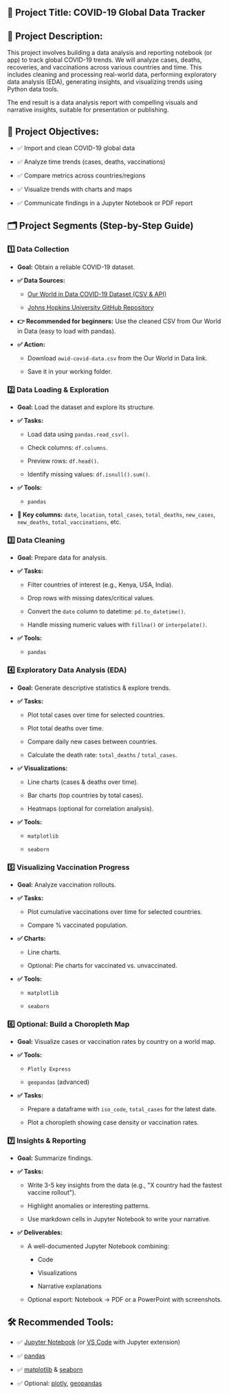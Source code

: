 
## 📝 Project Title: COVID-19 Global Data Tracker

## 📌 Project Description:

This project involves building a data analysis and reporting notebook (or app) to track global COVID-19 trends. 
We will analyze cases, deaths, recoveries, and vaccinations across various countries and time.
This includes cleaning and processing real-world data, performing exploratory data analysis (EDA), generating insights,
and visualizing trends using Python data tools.

The end result is a data analysis report with compelling visuals and narrative insights, suitable for presentation or publishing.

## 🚩 Project Objectives:

* ✅ Import and clean COVID-19 global data

* ✅ Analyze time trends (cases, deaths, vaccinations)

* ✅ Compare metrics across countries/regions

* ✅ Visualize trends with charts and maps

* ✅ Communicate findings in a Jupyter Notebook or PDF report

## 🗂️ Project Segments (Step-by-Step Guide)

### 1️⃣ Data Collection

* **Goal:** Obtain a reliable COVID-19 dataset.

* **✅ Data Sources:**

  * [Our World in Data COVID-19 Dataset (CSV & API)](https://ourworldindata.org/coronavirus)

  * [Johns Hopkins University GitHub Repository](https://github.com/CSSEGISandData/COVID-19)

* **👉 Recommended for beginners:** Use the cleaned CSV from Our World in Data (easy to load with pandas).

* **✅ Action:**

  * Download `owid-covid-data.csv` from the Our World in Data link.

  * Save it in your working folder.

### 2️⃣ Data Loading & Exploration

* **Goal:** Load the dataset and explore its structure.

* **✅ Tasks:**

  * Load data using `pandas.read_csv()`.

  * Check columns: `df.columns`.

  * Preview rows: `df.head()`.

  * Identify missing values: `df.isnull().sum()`.

* **✅ Tools:**

  * `pandas`

* **📌 Key columns:** `date`, `location`, `total_cases`, `total_deaths`, `new_cases`, `new_deaths`, `total_vaccinations`, etc.

### 3️⃣ Data Cleaning

* **Goal:** Prepare data for analysis.

* **✅ Tasks:**

  * Filter countries of interest (e.g., Kenya, USA, India).

  * Drop rows with missing dates/critical values.

  * Convert the `date` column to datetime: `pd.to_datetime()`.

  * Handle missing numeric values with `fillna()` or `interpolate()`.

* **✅ Tools:**

  * `pandas`

### 4️⃣ Exploratory Data Analysis (EDA)

* **Goal:** Generate descriptive statistics & explore trends.

* **✅ Tasks:**

  * Plot total cases over time for selected countries.

  * Plot total deaths over time.

  * Compare daily new cases between countries.

  * Calculate the death rate: `total_deaths` / `total_cases`.

* **✅ Visualizations:**

  * Line charts (cases & deaths over time).

  * Bar charts (top countries by total cases).

  * Heatmaps (optional for correlation analysis).

* **✅ Tools:**

  * `matplotlib`

  * `seaborn`

### 5️⃣ Visualizing Vaccination Progress

* **Goal:** Analyze vaccination rollouts.

* **✅ Tasks:**

  * Plot cumulative vaccinations over time for selected countries.

  * Compare % vaccinated population.

* **✅ Charts:**

  * Line charts.

  * Optional: Pie charts for vaccinated vs. unvaccinated.

* **✅ Tools:**

  * `matplotlib`

  * `seaborn`

### 6️⃣ Optional: Build a Choropleth Map

* **Goal:** Visualize cases or vaccination rates by country on a world map.

* **✅ Tools:**

  * `Plotly Express`

  * `geopandas` (advanced)

* **✅ Tasks:**

  * Prepare a dataframe with `iso_code`, `total_cases` for the latest date.

  * Plot a choropleth showing case density or vaccination rates.

### 7️⃣ Insights & Reporting

* **Goal:** Summarize findings.

* **✅ Tasks:**

  * Write 3-5 key insights from the data (e.g., "X country had the fastest vaccine rollout").

  * Highlight anomalies or interesting patterns.

  * Use markdown cells in Jupyter Notebook to write your narrative.

* **✅ Deliverables:**

  * A well-documented Jupyter Notebook combining:

    * Code

    * Visualizations

    * Narrative explanations

  * Optional export: Notebook → PDF or a PowerPoint with screenshots.

## 🛠️ Recommended Tools:

* ✅ [Jupyter Notebook](https://jupyter.org/) (or [VS Code](https://code.visualstudio.com/) with Jupyter extension)

* ✅ [pandas](https://pandas.pydata.org/)

* ✅ [matplotlib](https://matplotlib.org/) & [seaborn](https://seaborn.pydata.org/)

* ✅ Optional: [plotly](https://plotly.com/python/), [geopandas](https://geopandas.org/)